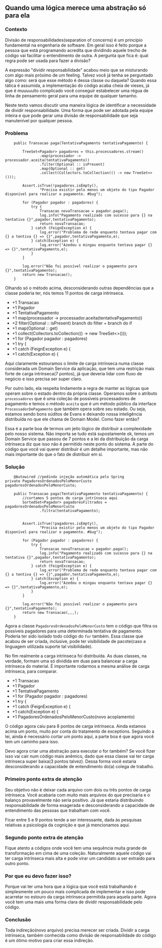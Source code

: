 ## Quando uma lógica merece uma abstração só para ela

### Contexto

Divisão de responsabilidades(separation of concerns) é um princípio fundamental na engenharia de software. Em geral isso é feito porque a pessoa que está programando acredita que dividindo aquele trecho de código vai facilitar o entendimento de outra. A pergunta que fica é: qual regra pode ser usada para fazer a divisão?

A expressão "dividir responsabilidade" acabou meio que se misturando com algo mais próximo de um feeling. Talvez você já tenha se perguntado algo como: será que esse método é dessa classe ou daquela? Quando essa tática é assumida, a implementação do código acaba cheia de vieses, já que é muuuuuito complicado você conseguir estabelecer uma régua de linha de pensamento geral para uma equipe de qualquer tamanho. 

Neste texto vamos discutir uma maneira lógica de identificar a necessidade de dividir responsabilidade. Uma forma que pode ser adotada pela equipe inteira e que pode gerar uma divisão de responsabilidade que seja manutenível por qualquer pessoa.

### Problema

```
	public Transacao paga(TentativaPagamento tentativaPagamento) {

		TreeSet<Pagador> pagadores = this.processadores.stream()
				.map(processador -> processador.aceita(tentativaPagamento))
				.filter(Optional :: isPresent)
				.map(Optional :: get)
				.collect(Collectors.toCollection(() -> new TreeSet<>()));

		Assert.isTrue(!pagadores.isEmpty(),
				"Precisa existir pelo menos um objeto do tipo Pagador disponível para realizar o pagamento. #bug");

		for (Pagador pagador : pagadores) {
			try {
				Transacao novaTransacao = pagador.paga();
				log.info("Pagamento realizado com sucesso para {} na tentativa {}",pagador,tentativaPagamento);
				return novaTransacao;
			} catch (FeignException e) {
				log.error("Problema de rede enquanto tentava pagar com {} a tentiva {} => {}",pagador,tentativaPagamento,e);
			} catch(Exception e) {
				log.error("Azedou o mingau enquanto tentava pagar {} => {}",tentativaPagamento,e);
			}
		}
		
		log.error("Não foi possível realizar o pagamento para {}",tentativaPagamento);
		return new Transacao();
	}

```

Olhando só o método acima, desconsiderando outras dependências que a classe poderia ter, nós temos 11 pontos de carga intrínseca. 

* +1 Transacao
* +1 Pagador
* +1 TentativaPagamento
* +1 map(processador -> processador.aceita(tentativaPagamento))
* +2 filter(Optional :: isPresent) branch do filter + branch do if
* +1 map(Optional :: get)
* +1 collect(Collectors.toCollection(() -> new TreeSet<>()));
* +1 for (Pagador pagador : pagadores)
* +1 try {
* +1 catch (FeignException e) {
* +1 catch(Exception e) {

Aqui claramente estouramos o limite de carga intrínseca numa classe considerada um Domain Service da aplicação, que tem uma restrição mais forte de carga intrínseca(7 pontos), já que deveria lidar com fluxo de negócio e isso precisa ser super claro. 

Por outro lado, ela respeita lindamente a regra de manter as lógicas que operam sobre o estado dentro da própria classe. Operamos sobre o atributo ```processadores``` que é uma coleção de possíveis processadores de pagamento e temos o método ```aceita``` que é um método público da interface ```ProcessadorDePagamento``` que também opera sobre seu estado. Ou seja, estamos sendo bons súditos de Evans e deixando nossa inteligência distribuída no que ele chama de Domain Model.  Como fazer então?

Essa é a parte boa de termos um jeito lógico de distribuir a complexidade pelo nosso sistema. Não importa se tudo está supostamente ok, temos um Domain Service que passou de 7 pontos e a lei da distribuição da carga intrínseca  diz que isso não é permitido neste ponto do sistema. A parte do código que você vai querer distribuir é um detalhe importante, mas não mais importante do que o fato de distribuir em si. 

### Solução

```
	@Autowired //pedindo injeção automática pelo Spring
private PagadoresOrdenadosPeloMenorCusto pagadoresOrdenadosPeloMenorCusto;

	public Transacao paga(TentativaPagamento tentativaPagamento) {
		//cortamos 5 pontos de carga intrínseca aqui
		SortedSet<Pagador> pagadoresFiltrados = pagadoresOrdenadosPeloMenorCusto
				.filtra(tentativaPagamento);


		Assert.isTrue(!pagadores.isEmpty(),
				"Precisa existir pelo menos um objeto do tipo Pagador disponível para realizar o pagamento. #bug");

		for (Pagador pagador : pagadores) {
			try {
				Transacao novaTransacao = pagador.paga();
				log.info("Pagamento realizado com sucesso para {} na tentativa {}",pagador,tentativaPagamento);
				return novaTransacao;
			} catch (FeignException e) {
				log.error("Problema de rede enquanto tentava pagar com {} a tentiva {} => {}",pagador,tentativaPagamento,e);
			} catch(Exception e) {
				log.error("Azedou o mingau enquanto tentava pagar {} => {}",tentativaPagamento,e);
			}
		}
		
		log.error("Não foi possível realizar o pagamento para {}",tentativaPagamento);
		return new Transacao(,,,);
	}

```

Agora a classe ```PagadoresOrdenadosPeloMenorCusto``` tem o código que filtra os possíveis pagadores para uma determinada tentativa de pagamento. Poderia ter sido isolado todo código do ```for``` também. Essa classe que acabou de ser criada, inclusive, pode ter visibilidade de pacote(caso a linguagem utilizada suporte tal visibilidade). 

No fim realmente a carga intrínseca foi distribuída. As duas classes, na verdade, formam uma só dividida em duas para balancear a carga intrínseca do material. É importante rodarmos a mesma análise de carga intrínseca, para comparar. 

* +1 Transacao
* +1 Pagador
* +1 TentativaPagamento
* +1 for (Pagador pagador : pagadores)
* +1 try {
* +1 catch (FeignException e) {
* +1 catch(Exception e) {
* +1 PagadoresOrdenadosPeloMenorCusto(novo acoplamento)



O código agora caiu para 8 pontos de carga intrínseca. Ainda estamos acima um ponto, muito por conta do tratamento de exceptions. Seguindo a lei, ainda é necessário cortar um ponto aqui, a parte boa é que agora você tem um caminho para isso.

Devo agora criar uma abstração para executar o for também? Se você fizer isso vai cair num código mais anêmico, dado que essa classe vai ter carga intrínseca super baixa(3 pontos talvez). Dessa forma você estaria desconsiderando a capacidade de entendimento do(a) colega de trabalho.

### Primeiro ponto extra de atenção

Seu objetivo não é deixar cada arquivo com dois ou três pontos de carga intrínseca. Você acabaria com muito mais arquivos do que precisaria e o balanço provavelmente não seria positivo. Já que estaria distribuindo responsabilidade de forma exagerada e desconsiderando a capacidade de entendimento das pessoas que trabalham com você. 

Ficar entre 5 e 9 pontos tende a ser interessante, dada às pesquisas relativas a psicologia da cognição e que já mencionamos aqui. 

### Segundo ponto extra de atenção

Fique atento a códigos onde você tem uma sequência muita grande de transformação em cima de uma coleção. Naturalmente aquele código vai ter carga intrínseca mais alta e pode virar um candidato a ser extraído para outro ponto.

### Por que eu devo fazer isso?

Porque vai ter uma hora que a lógica que você está trabalhando é simplesmente um pouco mais complicada de implementar e isso pode acarretar no estouro da carga intrínseca permitida para aquela parte. Agora você tem uma mais uma forma clara de dividir responsabilidade pelo código. 

### Conclusão

Toda indireção(novo arquivo) precisa merecer ser criada. Dividir a carga intrínseca, também conhecida como divisão de responsabilidade do código é um ótimo motivo para criar essa indireção. 
